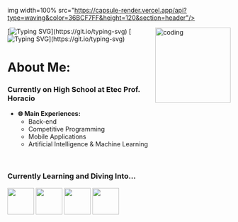 img width=100% src="https://capsule-render.vercel.app/api?type=waving&color=36BCF7FF&height=120&section=header"/>

<img  align="right" alt="coding" width="170" src="https://user-images.githubusercontent.com/74038190/212284145-bf2c01a8-c448-4f1a-b911-996024c84606.gif">

[![Typing SVG](https://readme-typing-svg.herokuapp.com?font=Fira+Code&weight=300&size=30&duration=2000&pause=4000&center=false&vCenter=false&random=false&width=550&height=100&lines=Hi+Devs%2C+I'm+Leonardo+Poschardt!)](https://git.io/typing-svg)
[![Typing SVG](https://readme-typing-svg.herokuapp.com?font=Fira+Code&weight=900&size=20&duration=3500&pause=1000&color=261EDC&center=false&vCenter=false&random=false&width=500&height=70&separator=%3C&lines=A+Systems+Development+student;%3CA+Born+Professional+in+Technology;%3CI+Live+in+Brazil;%3CWelcome+to+my+GitHub;)](https://git.io/typing-svg)


<div align="left">
<h1>About Me:</h1>
    <h3>Currently on High School at Etec Prof. Horacio</h3>
    <ul>
        <li>
            <strong>🌐 Main Experiences:</strong>
            <ul>
                <li> Back-end</li>
                <li> Competitive Programming</li>
                <li> Mobile Applications</li>
                <li> Artificial Intelligence & Machine Learning</li>
            </ul>
        </li>
    </ul>
</div>
    
<br>
<div align="left">  
    <h3>Currently Learning and Diving Into...</h3>
    <img src="https://cdn.jsdelivr.net/gh/devicons/devicon@latest/icons/cplusplus/cplusplus-original.svg" width="60"/>      
    <img src="https://cdn.jsdelivr.net/gh/devicons/devicon@latest/icons/java/java-original.svg" width="60"/>
    <img src="https://cdn.jsdelivr.net/gh/devicons/devicon@latest/icons/python/python-original.svg" width="60"/>       
    <img src="https://cdn.jsdelivr.net/gh/devicons/devicon@latest/icons/flutter/flutter-original.svg" width="60"/>
</div>

